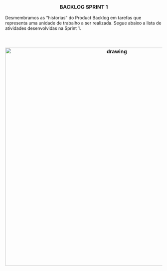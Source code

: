 
<h3 align="center">  BACKLOG SPRINT 1 </h3>

 Desmembramos as “historias” do Product Backlog em tarefas que representa uma unidade de trabalho a ser realizada.
 Segue abaixo a lista de atividades desenvolvidas na Sprint 1.

 <br/>
 
   <h3 align = "center">  <img src="https://user-images.githubusercontent.com/73767256/115162578-ca92ba80-a07a-11eb-90b7-b3de08642881.jpeg"   alt="drawing" width =700 </h3>
